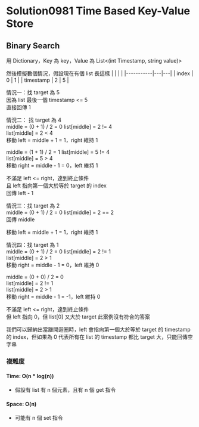 # Solution0981 Time Based Key-Value Store

## Binary Search

用 Dictionary，Key 為 key，Value 為 List<(int Timestamp, string value)>

然後模擬數個情況，假設現在有個 list 長這樣
|           |   |   |
|-----------|---|---|
| index     | 0 | 1 |
| timestamp | 2 | 5 |

情況一：找 target 為 5  
因為 list 最後一個 timestamp <= 5  
直接回傳 1

情況二： 找 target 為 4  
middle = (0 + 1) / 2 = 0
list[middle] = 2 != 4  
list[middle] = 2 < 4  
移動 left = middle + 1 = 1，right 維持 1

middle = (1 + 1) / 2 = 1
list[middle] = 5 != 4  
list[middle] = 5 > 4  
移動 right = middle - 1 = 0，left 維持 1  

不滿足 left <= right，達到終止條件  
且 left 指向第一個大於等於 target 的 index  
回傳 left - 1

情況三：找 target 為 2  
middle = (0 + 1) / 2 = 0
list[middle] = 2 == 2  
回傳 middle

移動 left = middle + 1 = 1，right 維持 1

情況四：找 target 為 1  
middle = (0 + 1) / 2 = 0
list[middle] = 2 != 1  
list[middle] = 2 > 1  
移動 right = middle - 1 = 0，left 維持 0  

middle = (0 + 0) / 2 = 0  
list[middle] = 2 != 1  
list[middle] = 2 > 1  
移動 right = middle - 1 = -1，left 維持 0  

不滿足 left <= right，達到終止條件  
但 left 指向 0，但 list[0] 又大於 target
此案例沒有符合的答案

我們可以歸納出當離開迴圈時，left 會指向第一個大於等於 target 的 timestamp 的 index，但如果為 0 代表所有在 list 的 timestamp 都比 target 大，只能回傳空字串  

### 複雜度

#### Time: O(n * log(n))
- 假設有 list 有 n 個元素，且有 n 個 get 指令

#### Space: O(n)
- 可能有 n 個 set 指令
